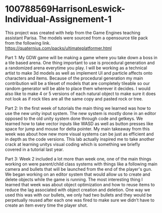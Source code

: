 # 100788569HarrisonLeswick-Individual-Assignement-1

This project was created with help from the Game Engines teaching assistant Parisa.
The models were sourced from a opensource tile pack from the following link. https://quaternius.com/packs/ultimateplatformer.html

Part 1:
My GDW game will be making a game where you take down a boss in a tile based arena. 
One thing important to use is procedural generation and a randomized arena everytime 
you play. I will be working as a technical artist to make 3d models as well as implement
UI and particle affects onto characters and items. Because of the procedural generation my 
main contribution will be a tileset of models that are completely tileable so our random 
generator will be able to place them wherever it decides. I would also like to make 4 or 5 
versions of each natural object to make sure it does not look as if rock tiles are all the 
same copy and pasted rock or tree.


Part 2:
In the first week of tutorials the main thing we learned was how to use the new unity
input system. The new system is mostly done in an editor opposed to the old unity system 
done through code and getkeys. We learned how to take vector inputs like WASD as well as
button presses like space for jump and mouse for delta pointer. My main takeaway from this
week was about how new more visual systems can be just as efficient and in depth as the code
versions. This lab actually inspired me to take another crack at learning unitys visual 
coding which is something we briefly covered in a tutorial last year.

Part 3:
Week 2 included a lot more than week one, one of the main things working on were parent/child
class systems with things like a following main camera and bullets that will be launched from 
the end of the player's gun. We began working on an editor system that would allow us to create
and delete objects while the game is running. The most interesting thing I learned that week 
was about object optimization and how to reuse items to reduce the lag associated with object
creation and deletion. One way we used this was with our bullets, we only had two bullets and
they would be perpetually reused after each one was fired to make sure we didn’t have to create 
an item every time the player shot.

